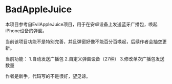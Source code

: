 # BadAppleJuice
本项目参考自EvilAppleJuice项目，用于在安卓设备上发送蓝牙广播包，唤起iPhone设备的弹窗。

当前该项目功能不是特别完善，并且弹窗好像不能百分百唤起，后续作者会抽空更新。

当前功能：
1.自动发送广播包
2.自定义弹窗设备（27种）
3.修改单次广播包发送数量

作者是新手，代码写的不是很好，望见谅。
